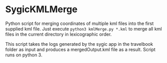 SygicKMLMerge
=============

Python script for merging coordinates of multiple kml files into the first supplied kml file.
Just execute 
  `python3 kmlMerge.py *.kml` 
to merge all kml files in the current directory in lexicographic order.  

This script takes the logs generated by the sygic app in the travelbook folder as input and produces a mergedOutput.kml file as a result.
Script runs on python 3.
